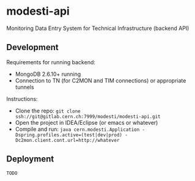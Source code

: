modesti-api
===========

Monitoring Data Entry System for Technical Infrastructure (backend API)

Development
-----------

Requirements for running backend:
* MongoDB 2.6.10+ running
* Connection to TN (for C2MON and TIM connections) or appropriate tunnels

Instructions:
* Clone the repo: `git clone ssh://git@gitlab.cern.ch:7999/modesti/modesti-api.git`
* Open the project in IDEA/Eclipse (or emacs or whatever)
* Compile and run: `java cern.modesti.Application -Dspring.profiles.active=(test|dev|prod) -Dc2mon.client.cont.url=http://whatever`


Deployment
----------

`TODO`